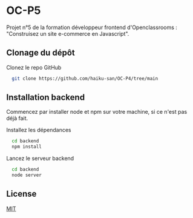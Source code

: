 # OC-P5

Projet n°5 de la formation développeur frontend d'Openclassrooms : "Construisez un site e-commerce en Javascript".


## Clonage du dépôt

Clonez le repo GitHub
```bash
  git clone https://github.com/haiku-san/OC-P4/tree/main
```

## Installation backend

Commencez par installer node et npm sur votre machine, si ce n'est pas déjà fait.

Installez les dépendances
```bash
  cd backend
  npm install
```

Lancez le serveur backend
```bash
  cd backend
  node server
```

## License

[MIT](https://choosealicense.com/licenses/mit/)